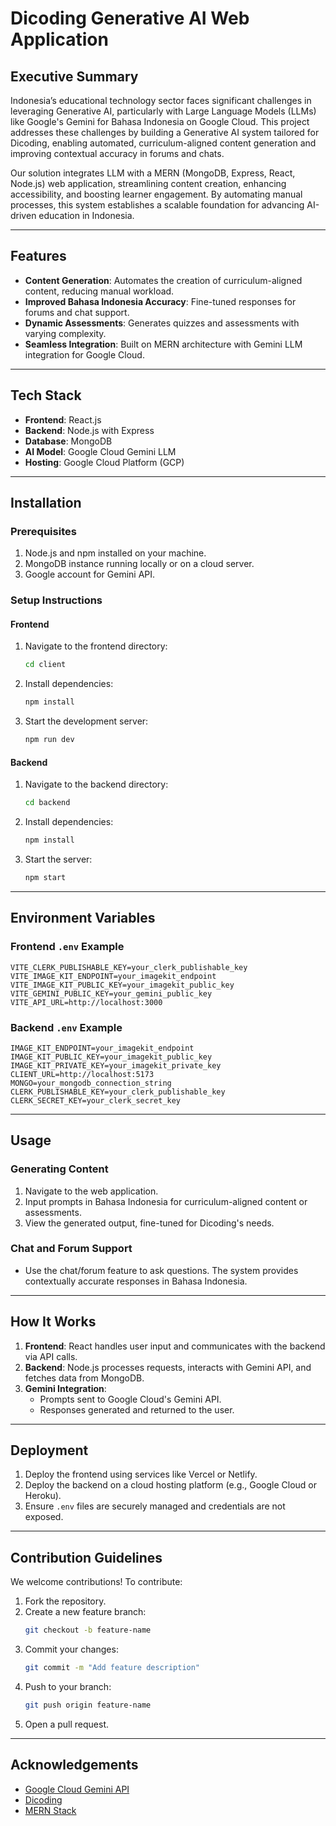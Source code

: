 # Dicoding Generative AI Web Application

## Executive Summary

Indonesia’s educational technology sector faces significant challenges in leveraging Generative AI, particularly with Large Language Models (LLMs) like Google's Gemini for Bahasa Indonesia on Google Cloud. This project addresses these challenges by building a Generative AI system tailored for Dicoding, enabling automated, curriculum-aligned content generation and improving contextual accuracy in forums and chats. 

Our solution integrates LLM with a MERN (MongoDB, Express, React, Node.js) web application, streamlining content creation, enhancing accessibility, and boosting learner engagement. By automating manual processes, this system establishes a scalable foundation for advancing AI-driven education in Indonesia.

---

## Features

- **Content Generation**: Automates the creation of curriculum-aligned content, reducing manual workload.
- **Improved Bahasa Indonesia Accuracy**: Fine-tuned responses for forums and chat support.
- **Dynamic Assessments**: Generates quizzes and assessments with varying complexity.
- **Seamless Integration**: Built on MERN architecture with Gemini LLM integration for Google Cloud.

---

## Tech Stack

- **Frontend**: React.js
- **Backend**: Node.js with Express
- **Database**: MongoDB
- **AI Model**: Google Cloud Gemini LLM
- **Hosting**: Google Cloud Platform (GCP)

---

## Installation

### Prerequisites

1. Node.js and npm installed on your machine.
2. MongoDB instance running locally or on a cloud server.
3. Google account for Gemini API.

### Setup Instructions

#### Frontend

1. Navigate to the frontend directory:
   ```bash
   cd client
   ```
2. Install dependencies:
   ```bash
   npm install
   ```
3. Start the development server:
   ```bash
   npm run dev
   ```

#### Backend

1. Navigate to the backend directory:
   ```bash
   cd backend
   ```
2. Install dependencies:
   ```bash
   npm install
   ```
3. Start the server:
   ```bash
   npm start
   ```

---

## Environment Variables

### Frontend `.env` Example
```env
VITE_CLERK_PUBLISHABLE_KEY=your_clerk_publishable_key
VITE_IMAGE_KIT_ENDPOINT=your_imagekit_endpoint
VITE_IMAGE_KIT_PUBLIC_KEY=your_imagekit_public_key
VITE_GEMINI_PUBLIC_KEY=your_gemini_public_key
VITE_API_URL=http://localhost:3000
```

### Backend `.env` Example
```env
IMAGE_KIT_ENDPOINT=your_imagekit_endpoint
IMAGE_KIT_PUBLIC_KEY=your_imagekit_public_key
IMAGE_KIT_PRIVATE_KEY=your_imagekit_private_key
CLIENT_URL=http://localhost:5173
MONGO=your_mongodb_connection_string
CLERK_PUBLISHABLE_KEY=your_clerk_publishable_key
CLERK_SECRET_KEY=your_clerk_secret_key
```

---

## Usage

### Generating Content

1. Navigate to the web application.
2. Input prompts in Bahasa Indonesia for curriculum-aligned content or assessments.
3. View the generated output, fine-tuned for Dicoding's needs.

### Chat and Forum Support

- Use the chat/forum feature to ask questions. The system provides contextually accurate responses in Bahasa Indonesia.

---

## How It Works

1. **Frontend**: React handles user input and communicates with the backend via API calls.
2. **Backend**: Node.js processes requests, interacts with Gemini API, and fetches data from MongoDB.
3. **Gemini Integration**:
   - Prompts sent to Google Cloud's Gemini API.
   - Responses generated and returned to the user.

---

## Deployment

1. Deploy the frontend using services like Vercel or Netlify.
2. Deploy the backend on a cloud hosting platform (e.g., Google Cloud or Heroku).
3. Ensure `.env` files are securely managed and credentials are not exposed.

---

## Contribution Guidelines

We welcome contributions! To contribute:

1. Fork the repository.
2. Create a new feature branch:
   ```bash
   git checkout -b feature-name
   ```
3. Commit your changes:
   ```bash
   git commit -m "Add feature description"
   ```
4. Push to your branch:
   ```bash
   git push origin feature-name
   ```
5. Open a pull request.

---

## Acknowledgements

- [Google Cloud Gemini API](https://cloud.google.com/gemini)
- [Dicoding](https://www.dicoding.com)
- [MERN Stack](https://www.mongodb.com/mern-stack)
